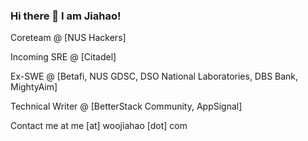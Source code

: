 ### Hi there 👋 I am Jiahao!

Coreteam @ [NUS Hackers]

Incoming SRE @ [Citadel]

Ex-SWE @ [Betafi, NUS GDSC, DSO National Laboratories, DBS Bank, MightyAim]

Technical Writer @ [BetterStack Community, AppSignal]

Contact me at me [at] woojiahao [dot] com

